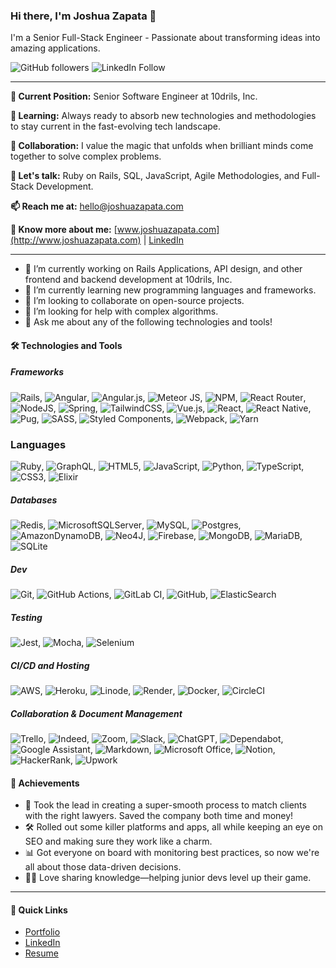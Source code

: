 <!--
**joshuazap/joshuazap** is a ✨ _special_ ✨ repository because its `README.md` (this file) appears on your GitHub profile.

Here are some ideas to get you started:

- 🔭 I’m currently working on ...
- 🌱 I’m currently learning ...
- 👯 I’m looking to collaborate on ...
- 🤔 I’m looking for help with ...
- 💬 Ask me about ...
- 📫 How to reach me: ...
- 😄 Pronouns: ...
- ⚡ Fun fact: ...
-->

### Hi there, I'm Joshua Zapata 👋

I'm a Senior Full-Stack Engineer - Passionate about transforming ideas into amazing applications.

![GitHub followers](https://img.shields.io/github/followers/joshuazap?label=Follow&style=social) ![LinkedIn Follow](https://img.shields.io/badge/-LinkedIn-blue?style=flat-square&logo=Linkedin&logoColor=white&link=https://www.linkedin.com/in/joshuazapata)

---

**🔭 Current Position:** Senior Software Engineer at 10drils, Inc.

**🌱 Learning:** Always ready to absorb new technologies and methodologies to stay current in the fast-evolving tech landscape.

**👯 Collaboration:** I value the magic that unfolds when brilliant minds come together to solve complex problems.

**💬 Let's talk:** Ruby on Rails, SQL, JavaScript, Agile Methodologies, and Full-Stack Development.

**📫 Reach me at:** hello@joshuazapata.com

**📄 Know more about me:** [www.joshuazapata.com](http://www.joshuazapata.com) | [LinkedIn](https://www.linkedin.com/in/joshuazapata)

---

- 🔭 I’m currently working on Rails Applications, API design, and other frontend and backend development at 10drils, Inc.
- 🌱 I’m currently learning new programming languages and frameworks.
- 👯 I’m looking to collaborate on open-source projects.
- 🤔 I’m looking for help with complex algorithms.
- 💬 Ask me about any of the following technologies and tools!

#### 🛠️ Technologies and Tools
##### Frameworks
![Rails](https://img.shields.io/badge/rails-%23CC0000.svg?style=flat&logo=ruby-on-rails&logoColor=white), ![Angular](https://img.shields.io/badge/angular-%23DD0031.svg?style=flat&logo=angular&logoColor=white), ![Angular.js](https://img.shields.io/badge/angular.js-%23E23237.svg?style=flat&logo=angularjs&logoColor=white), ![Meteor JS](https://img.shields.io/badge/meteorjs-%23d74c4c.svg?style=flat&logo=meteor&logoColor=white), ![NPM](https://img.shields.io/badge/NPM-%23CB3837.svg?style=flat&logo=npm&logoColor=white), ![React Router](https://img.shields.io/badge/React_Router-CA4245?style=flat&logo=react-router&logoColor=white), ![NodeJS](https://img.shields.io/badge/node.js-6DA55F?style=flat&logo=node.js&logoColor=white), ![Spring](https://img.shields.io/badge/spring-%236DB33F.svg?style=flat&logo=spring&logoColor=white), ![TailwindCSS](https://img.shields.io/badge/tailwindcss-%2338B2AC.svg?style=flat&logo=tailwind-css&logoColor=white), ![Vue.js](https://img.shields.io/badge/vuejs-%2335495e.svg?style=flat&logo=vuedotjs&logoColor=%234FC08D), ![React](https://img.shields.io/badge/react-%2320232a.svg?style=flat&logo=react&logoColor=%2361DAFB), ![React Native](https://img.shields.io/badge/react_native-%2320232a.svg?style=flat&logo=react&logoColor=%2361DAFB), ![Pug](https://img.shields.io/badge/Pug-FFF?style=flat&logo=pug&logoColor=A86454), ![SASS](https://img.shields.io/badge/SASS-hotpink.svg?style=flat&logo=SASS&logoColor=white), ![Styled Components](https://img.shields.io/badge/styled--components-DB7093?style=flat&logo=styled-components&logoColor=white), ![Webpack](https://img.shields.io/badge/webpack-%238DD6F9.svg?style=flat&logo=webpack&logoColor=black), ![Yarn](https://img.shields.io/badge/yarn-%232C8EBB.svg?style=flat&logo=yarn&logoColor=white)
### Languages
![Ruby](https://img.shields.io/badge/ruby-%23CC342D.svg?style=flat&logo=ruby&logoColor=white), ![GraphQL](https://img.shields.io/badge/-GraphQL-E10098?style=flat&logo=graphql&logoColor=white), ![HTML5](https://img.shields.io/badge/html5-%23E34F26.svg?style=flat&logo=html5&logoColor=white), ![JavaScript](https://img.shields.io/badge/javascript-%23323330.svg?style=flat&logo=javascript&logoColor=%23F7DF1E), ![Python](https://img.shields.io/badge/python-3670A0?style=flat&logo=python&logoColor=ffdd54), ![TypeScript](https://img.shields.io/badge/typescript-%23007ACC.svg?style=flat&logo=typescript&logoColor=white), ![CSS3](https://img.shields.io/badge/css3-%231572B6.svg?style=flat&logo=css3&logoColor=white), ![Elixir](https://img.shields.io/badge/elixir-%234B275F.svg?style=flat&logo=elixir&logoColor=white)
##### Databases
![Redis](https://img.shields.io/badge/redis-%23DD0031.svg?style=flat&logo=redis&logoColor=white), ![MicrosoftSQLServer](https://img.shields.io/badge/Microsoft%20SQL%20Server-CC2927?style=flat&logo=microsoft%20sql%20server&logoColor=white), ![MySQL](https://img.shields.io/badge/mysql-%2300f.svg?style=flat&logo=mysql&logoColor=white), ![Postgres](https://img.shields.io/badge/postgres-%23316192.svg?style=flat&logo=postgresql&logoColor=white), ![AmazonDynamoDB](https://img.shields.io/badge/Amazon%20DynamoDB-4053D6?style=flat&logo=Amazon%20DynamoDB&logoColor=white), ![Neo4J](https://img.shields.io/badge/Neo4j-008CC1?style=flat&logo=neo4j&logoColor=white), ![Firebase](https://img.shields.io/badge/Firebase-039BE5?style=flat&logo=Firebase&logoColor=white), ![MongoDB](https://img.shields.io/badge/MongoDB-%234ea94b.svg?style=flat&logo=mongodb&logoColor=white), ![MariaDB](https://img.shields.io/badge/MariaDB-003545?style=flat&logo=mariadb&logoColor=white), ![SQLite](https://img.shields.io/badge/sqlite-%2307405e.svg?style=flat&logo=sqlite&logoColor=white)
##### Dev
![Git](https://img.shields.io/badge/git-%23F05033.svg?style=flat&logo=git&logoColor=white), ![GitHub Actions](https://img.shields.io/badge/github%20actions-%232671E5.svg?style=flat&logo=githubactions&logoColor=white), ![GitLab CI](https://img.shields.io/badge/gitlab%20ci-%23181717.svg?style=flat&logo=gitlab&logoColor=white), ![GitHub](https://img.shields.io/badge/github-%23121011.svg?style=flat&logo=github&logoColor=white), ![ElasticSearch](https://img.shields.io/badge/-ElasticSearch-005571?style=flat&logo=elasticsearch)
##### Testing
![Jest](https://img.shields.io/badge/-jest-%23C21325?style=flat&logo=jest&logoColor=white), ![Mocha](https://img.shields.io/badge/-mocha-%238D6748?style=flat&logo=mocha&logoColor=white), ![Selenium](https://img.shields.io/badge/-selenium-%43B02A?style=flat&logo=selenium&logoColor=white)
##### CI/CD and Hosting
![AWS](https://img.shields.io/badge/AWS-%23FF9900.svg?style=flat&logo=amazon-aws&logoColor=white), ![Heroku](https://img.shields.io/badge/heroku-%23430098.svg?style=flat&logo=heroku&logoColor=white), ![Linode](https://img.shields.io/badge/linode-00A95C?style=flat&logo=linode&logoColor=white), ![Render](https://img.shields.io/badge/Render-%46E3B7.svg?style=flat&logo=render&logoColor=white), ![Docker](https://img.shields.io/badge/docker-%230db7ed.svg?style=flat&logo=docker&logoColor=white), ![CircleCI](https://img.shields.io/badge/circle%20ci-%23161616.svg?style=flat&logo=circleci&logoColor=white)
##### Collaboration & Document Management
![Trello](https://img.shields.io/badge/Trello-%23026AA7.svg?style=flat&logo=Trello&logoColor=white), ![Indeed](https://img.shields.io/badge/indeed-003A9B?style=flat&logo=indeed&logoColor=white), ![Zoom](https://img.shields.io/badge/Zoom-2D8CFF?style=flat&logo=zoom&logoColor=white), ![Slack](https://img.shields.io/badge/Slack-4A154B?style=flat&logo=slack&logoColor=white), ![ChatGPT](https://img.shields.io/badge/chatGPT-74aa9c?style=flat&logo=openai&logoColor=white), ![Dependabot](https://img.shields.io/badge/dependabot-025E8C?style=flat&logo=dependabot&logoColor=white), ![Google Assistant](https://img.shields.io/badge/google%20assistant-4285F4?style=flat&logo=google%20assistant&logoColor=white), ![Markdown](https://img.shields.io/badge/markdown-%23000000.svg?style=flat&logo=markdown&logoColor=white), ![Microsoft Office](https://img.shields.io/badge/Microsoft_Office-D83B01?style=flat&logo=microsoft-office&logoColor=white), ![Notion](https://img.shields.io/badge/Notion-%23000000.svg?style=flat&logo=notion&logoColor=white), ![HackerRank](https://img.shields.io/badge/-Hackerrank-2EC866?style=flat&logo=HackerRank&logoColor=white), ![Upwork](https://img.shields.io/badge/UpWork-6FDA44?style=flat&logo=Upwork&logoColor=white)

#### 🌟 Achievements

- 🚀 Took the lead in creating a super-smooth process to match clients with the right lawyers. Saved the company both time and money!
- 🛠️ Rolled out some killer platforms and apps, all while keeping an eye on SEO and making sure they work like a charm.
- 📊 Got everyone on board with monitoring best practices, so now we're all about those data-driven decisions.
- 👨‍🏫 Love sharing knowledge—helping junior devs level up their game.

---

#### 🔗 Quick Links

- [Portfolio](http://www.joshuazapata.com)
- [LinkedIn](https://www.linkedin.com/in/joshuazapata)
- [Resume](http://www.joshuazapata.com/resume)
